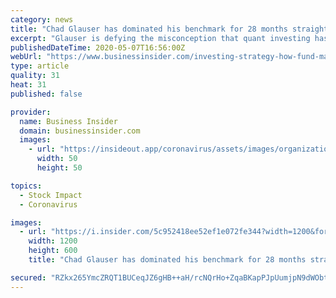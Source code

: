 ```yaml
---
category: news
title: "Chad Glauser has dominated his benchmark for 28 months straight using just 3 ETFs. Here's what they are, and how they've combined to beat the market."
excerpt: "Glauser is defying the misconception that quant investing has to be complicated. His efforts are focused on just three ETFs."
publishedDateTime: 2020-05-07T16:56:00Z
webUrl: "https://www.businessinsider.com/investing-strategy-how-fund-manager-has-beaten-benchmark-3-etfs-2020-5"
type: article
quality: 31
heat: 31
published: false

provider:
  name: Business Insider
  domain: businessinsider.com
  images:
    - url: "https://insideout.app/coronavirus/assets/images/organizations/businessinsider.com-50x50.jpg"
      width: 50
      height: 50

topics:
  - Stock Impact
  - Coronavirus

images:
  - url: "https://i.insider.com/5c952418ee52ef1e072fe344?width=1200&format=jpeg"
    width: 1200
    height: 600
    title: "Chad Glauser has dominated his benchmark for 28 months straight using just 3 ETFs. Here's what they are, and how they've combined to beat the market."

secured: "RZkx265YmcZRQT1BUCeqJZ6gHB++aH/rcNQrHo+ZqaBKapPJpUumjpN9dWObtJN0K2kG+coRIQJWd3BPsB57y3oA96k4tloB5NUWPkw7Ktk5wgnSDi9OjE+Y+7kPnEr3B6QGBczB4aXDLQ45XwZjS8Xet9Q5joqSX809DgSmr6Aik89ac4IlC7YeXx6rzquWuOABiOgPOxICHE8knmtSS5OOpRUYpleGWbwz3k6cNKARQ/X7530RTvYYz3BA66BrVzzNhWtaAPT3QgdxEIUFLtGN75qnGF/uCi7sPX2W2F64BcJETrw9ByRI/yu+rIVUSynyVFbs8LJqg+bZbXKDfdIliGXfeXWm6yRBKPaGKnQ9lWtDktfybLSpy1ehSY3I/hOHmNvef1KnKJycpkSog2hStCWxMkDztuOP5yrES2ZPcAPpJTscUr+setDA53vkS+URi/yJHTpaaJO2wgqJVbOdt0uwlODLjocO81M3Sz4=;nbF119HcXo+twMqmBe0KPg=="
---
```


